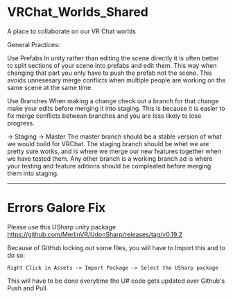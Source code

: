 # VRChat_Worlds_Shared
A place to collaborate on our VR Chat worlds

General Practices:

Use Prefabs
  In unity rather than editing the scene directly it is often better to split sections of your scene into prefabs and edit them. This way when changing that part you only have to push the prefab not the scene. This avoids unnesesary merge conflicts when multiple people are working on the same scene at the same time.
  
Use Branches
  When making a change check out a branch for that change make your edits before merging it into staging. This is because it is easier to fix merge conflicts betwean branches and you are less likely to lose progress.
  
<Working> -> Staging -> Master
  The master branch should be a stable version of what we would build for VRChat. The staging branch should be whet we are pretty sure works, and is where we merge our new features together when we have tested them. Any other branch is a working branch ad is where your testing and feature aditions should be compleated before merging them into staging.

---

# Errors Galore Fix
Please use this USharp unity package https://github.com/MerlinVR/UdonSharp/releases/tag/v0.19.2

  Because of GitHub locking out some files, you will have to Import this and to do so:
  
    Right Click in Assets -> Import Package -> Select the USharp package
    
  This will have to be done everytime the U# code gets updated over Github's Push and Pull.
